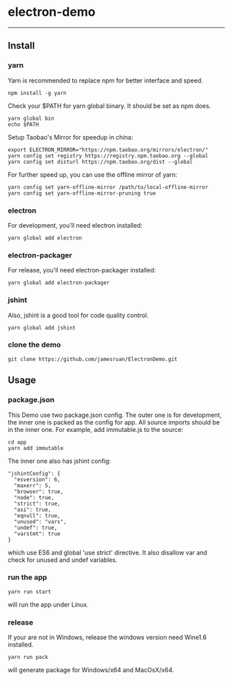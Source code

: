 # electron-demo
----
## Install
### yarn
Yarn is recommended to replace npm for better interface and speed.

    npm install -g yarn

Check your $PATH for yarn global binary. It should be set as npm does.

    yarn global bin
    echo $PATH

Setup Taobao's Mirror for speedup in china:

    export ELECTRON_MIRROR="https://npm.taobao.org/mirrors/electron/"
    yarn config set registry https://registry.npm.taobao.org --global
    yarn config set disturl https://npm.taobao.org/dist --global

For further speed up, you can use the offline mirror of yarn:

    yarn config set yarn-offline-mirror /path/to/local-offline-mirror
    yarn config set yarn-offline-mirror-pruning true

### electron
For development, you'll need electron installed:

    yarn global add electron

### electron-packager
For release, you'll need electron-packager installed:

    yarn global add electron-packager

### jshint
Also, jshint is a good tool for code quality control.

    yarn global add jshint

### clone the demo

    git clone https://github.com/jamesruan/ElectronDemo.git

## Usage
### package.json
This Demo use two package.json config.
The outer one is for development, the inner one is packed as the config for app.
All source imports should be in the inner one. For example, add immutable.js to the source:

    cd app
    yarn add immutable

The inner one also has jshint config:

    "jshintConfig": {
      "esversion": 6,
      "maxerr": 5,
      "browser": true,
      "node": true,
      "strict": true,
      "asi": true,
      "eqnull": true,
      "unused": "vars",
      "undef": true,
      "varstmt": true
    }

which use ES6 and global 'use strict' directive. It also disallow var and check for unused and undef variables.

### run the app

    yarn run start

will run the app under Linux.

### release
If your are not in Windows, release the windows version need Wine1.6 installed.

    yarn run pack

will generate package for Windows/x64 and MacOsX/x64.
